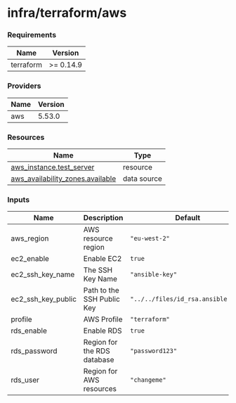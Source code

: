 # infra/terraform/aws

<!-- BEGIN_TF_DOCS -->
### Requirements

| Name | Version |
|------|---------|
| terraform | >= 0.14.9 |

### Providers

| Name | Version |
|------|---------|
| aws | 5.53.0 |

### Resources

| Name | Type |
|------|------|
| [aws_instance.test_server](https://registry.terraform.io/providers/hashicorp/aws/latest/docs/resources/instance) | resource |
| [aws_availability_zones.available](https://registry.terraform.io/providers/hashicorp/aws/latest/docs/data-sources/availability_zones) | data source |

### Inputs

| Name | Description | Default | Required |
|------|-------------|---------|:--------:|
| aws\_region | AWS resource region | `"eu-west-2"` | no |
| ec2\_enable | Enable EC2 | `true` | no |
| ec2\_ssh\_key\_name | The SSH Key Name | `"ansible-key"` | no |
| ec2\_ssh\_key\_public | Path to the SSH Public Key | `"../../files/id_rsa.ansible.pub"` | no |
| profile | AWS Profile | `"terraform"` | no |
| rds\_enable | Enable RDS | `true` | no |
| rds\_password | Region for the RDS database | `"password123"` | no |
| rds\_user | Region for AWS resources | `"changeme"` | no |
<!-- END_TF_DOCS -->
